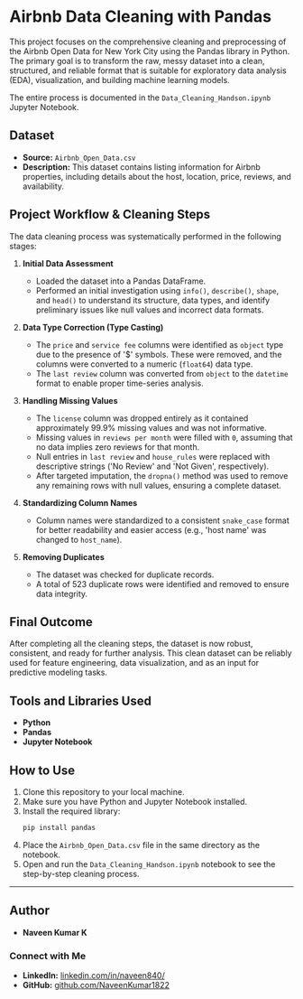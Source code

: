 # Airbnb Data Cleaning with Pandas

This project focuses on the comprehensive cleaning and preprocessing of the Airbnb Open Data for New York City using the Pandas library in Python. The primary goal is to transform the raw, messy dataset into a clean, structured, and reliable format that is suitable for exploratory data analysis (EDA), visualization, and building machine learning models.

The entire process is documented in the `Data_Cleaning_Handson.ipynb` Jupyter Notebook.

## Dataset

  * **Source:** `Airbnb_Open_Data.csv`
  * **Description:** This dataset contains listing information for Airbnb properties, including details about the host, location, price, reviews, and availability.

## Project Workflow & Cleaning Steps

The data cleaning process was systematically performed in the following stages:

1.  **Initial Data Assessment**

      * Loaded the dataset into a Pandas DataFrame.
      * Performed an initial investigation using `info()`, `describe()`, `shape`, and `head()` to understand its structure, data types, and identify preliminary issues like null values and incorrect data formats.

2.  **Data Type Correction (Type Casting)**

      * The `price` and `service fee` columns were identified as `object` type due to the presence of '$' symbols. These were removed, and the columns were converted to a numeric (`float64`) data type.
      * The `last review` column was converted from `object` to the `datetime` format to enable proper time-series analysis.

3.  **Handling Missing Values**

      * The `license` column was dropped entirely as it contained approximately 99.9% missing values and was not informative.
      * Missing values in `reviews per month` were filled with `0`, assuming that no data implies zero reviews for that month.
      * Null entries in `last review` and `house_rules` were replaced with descriptive strings ('No Review' and 'Not Given', respectively).
      * After targeted imputation, the `dropna()` method was used to remove any remaining rows with null values, ensuring a complete dataset.

4.  **Standardizing Column Names**

      * Column names were standardized to a consistent `snake_case` format for better readability and easier access (e.g., 'host name' was changed to `host_name`).

5.  **Removing Duplicates**

      * The dataset was checked for duplicate records.
      * A total of 523 duplicate rows were identified and removed to ensure data integrity.

## Final Outcome

After completing all the cleaning steps, the dataset is now robust, consistent, and ready for further analysis. This clean dataset can be reliably used for feature engineering, data visualization, and as an input for predictive modeling tasks.

## Tools and Libraries Used

  * **Python**
  * **Pandas**
  * **Jupyter Notebook**

## How to Use

1.  Clone this repository to your local machine.
2.  Make sure you have Python and Jupyter Notebook installed.
3.  Install the required library:
    ```bash
    pip install pandas
    ```
4.  Place the `Airbnb_Open_Data.csv` file in the same directory as the notebook.
5.  Open and run the `Data_Cleaning_Handson.ipynb` notebook to see the step-by-step cleaning process.

-----

## Author

  * **Naveen Kumar K**

### Connect with Me 

  * **LinkedIn:** [linkedin.com/in/naveen840/](https://www.linkedin.com/in/naveen840/)
  * **GitHub:** [github.com/NaveenKumar1822](https://github.com/NaveenKumar1822)
